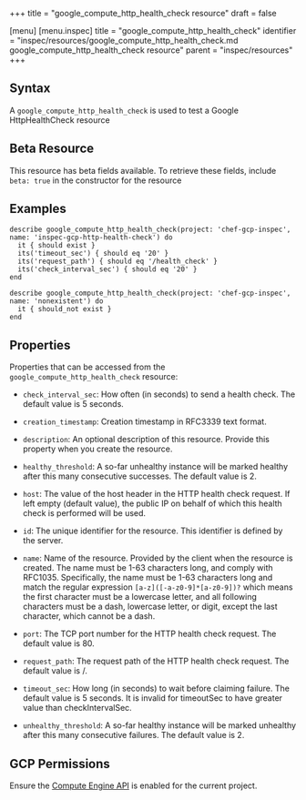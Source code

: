 +++
title = "google_compute_http_health_check resource"
draft = false

[menu]
  [menu.inspec]
    title = "google_compute_http_health_check"
    identifier = "inspec/resources/google_compute_http_health_check.md google_compute_http_health_check resource"
    parent = "inspec/resources"
+++


## Syntax
A `google_compute_http_health_check` is used to test a Google HttpHealthCheck resource


## Beta Resource
This resource has beta fields available. To retrieve these fields, include `beta: true` in the constructor for the resource

## Examples
```
describe google_compute_http_health_check(project: 'chef-gcp-inspec', name: 'inspec-gcp-http-health-check') do
  it { should exist }
  its('timeout_sec') { should eq '20' }
  its('request_path') { should eq '/health_check' }
  its('check_interval_sec') { should eq '20' }
end

describe google_compute_http_health_check(project: 'chef-gcp-inspec', name: 'nonexistent') do
  it { should_not exist }
end
```

## Properties
Properties that can be accessed from the `google_compute_http_health_check` resource:


  * `check_interval_sec`: How often (in seconds) to send a health check. The default value is 5 seconds.

  * `creation_timestamp`: Creation timestamp in RFC3339 text format.

  * `description`: An optional description of this resource. Provide this property when you create the resource.

  * `healthy_threshold`: A so-far unhealthy instance will be marked healthy after this many consecutive successes. The default value is 2.

  * `host`: The value of the host header in the HTTP health check request. If left empty (default value), the public IP on behalf of which this health check is performed will be used.

  * `id`: The unique identifier for the resource. This identifier is defined by the server.

  * `name`: Name of the resource. Provided by the client when the resource is created. The name must be 1-63 characters long, and comply with RFC1035.  Specifically, the name must be 1-63 characters long and match the regular expression `[a-z]([-a-z0-9]*[a-z0-9])?` which means the first character must be a lowercase letter, and all following characters must be a dash, lowercase letter, or digit, except the last character, which cannot be a dash.

  * `port`: The TCP port number for the HTTP health check request. The default value is 80.

  * `request_path`: The request path of the HTTP health check request. The default value is /.

  * `timeout_sec`: How long (in seconds) to wait before claiming failure. The default value is 5 seconds.  It is invalid for timeoutSec to have greater value than checkIntervalSec.

  * `unhealthy_threshold`: A so-far healthy instance will be marked unhealthy after this many consecutive failures. The default value is 2.


## GCP Permissions

Ensure the [Compute Engine API](https://console.cloud.google.com/apis/library/compute.googleapis.com/) is enabled for the current project.
